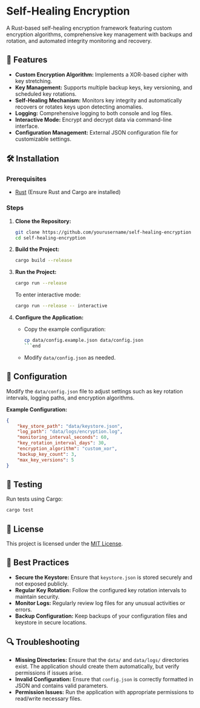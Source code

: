 # Self-Healing Encryption

A Rust-based self-healing encryption framework featuring custom encryption algorithms, comprehensive key management with backups and rotation, and automated integrity monitoring and recovery.

## 🚀 Features

- **Custom Encryption Algorithm:** Implements a XOR-based cipher with key stretching.
- **Key Management:** Supports multiple backup keys, key versioning, and scheduled key rotations.
- **Self-Healing Mechanism:** Monitors key integrity and automatically recovers or rotates keys upon detecting anomalies.
- **Logging:** Comprehensive logging to both console and log files.
- **Interactive Mode:** Encrypt and decrypt data via command-line interface.
- **Configuration Management:** External JSON configuration file for customizable settings.

## 🛠️ Installation

### Prerequisites

- [Rust](https://www.rust-lang.org/tools/install) (Ensure Rust and Cargo are installed)

### Steps

1. **Clone the Repository:**

   ```bash
   git clone https://github.com/yourusername/self-healing-encryption
   cd self-healing-encryption
   ```

2. **Build the Project:**

   ```bash
   cargo build --release
   ```

3. **Run the Project:**

   ```bash
   cargo run --release
   ```

   To enter interactive mode:

   ```bash
   cargo run --release -- interactive
   ```

4. **Configure the Application:**

   - Copy the example configuration:

     ```bash
     cp data/config.example.json data/config.json
     ```end

   - Modify `data/config.json` as needed.

## 🔧 Configuration

Modify the `data/config.json` file to adjust settings such as key rotation intervals, logging paths, and encryption algorithms.

**Example Configuration:**

```json
{
    "key_store_path": "data/keystore.json",
    "log_path": "data/logs/encryption.log",
    "monitoring_interval_seconds": 60,
    "key_rotation_interval_days": 30,
    "encryption_algorithm": "custom_xor",
    "backup_key_count": 3,
    "max_key_versions": 5
}
```

## 🧪 Testing

Run tests using Cargo:

```bash
cargo test
```

## 📜 License

This project is licensed under the [MIT License](LICENSE).

## 📌 Best Practices

- **Secure the Keystore:** Ensure that `keystore.json` is stored securely and not exposed publicly.
- **Regular Key Rotation:** Follow the configured key rotation intervals to maintain security.
- **Monitor Logs:** Regularly review log files for any unusual activities or errors.
- **Backup Configuration:** Keep backups of your configuration files and keystore in secure locations.

## 🔍 Troubleshooting

- **Missing Directories:** Ensure that the `data/` and `data/logs/` directories exist. The application should create them automatically, but verify permissions if issues arise.
- **Invalid Configuration:** Ensure that `config.json` is correctly formatted in JSON and contains valid parameters.
- **Permission Issues:** Run the application with appropriate permissions to read/write necessary files.

